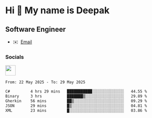 Hi 👋 My name is Deepak
=======================

Software Engineer
-----------------
* ✉️  [Email](mailto:kumar.neu19@gmail.com)


### Socials

<p align="left"><a href="https://www.linkedin.com/in/deepak94kumar" target="_blank" rel="noreferrer"><img src="https://raw.githubusercontent.com/danielcranney/readme-generator/main/public/icons/socials/linkedin.svg" width="32" height="32" /></a></p>

<!--START_SECTION:waka-->

```txt
From: 22 May 2025 - To: 29 May 2025

C#         4 hrs 29 mins   ███████████░░░░░░░░░░░░░░   44.55 %
Binary     3 hrs           ███████▒░░░░░░░░░░░░░░░░░   29.89 %
Gherkin    56 mins         ██▒░░░░░░░░░░░░░░░░░░░░░░   09.29 %
JSON       29 mins         █▒░░░░░░░░░░░░░░░░░░░░░░░   04.81 %
XML        23 mins         █░░░░░░░░░░░░░░░░░░░░░░░░   03.86 %
```

<!--END_SECTION:waka-->
